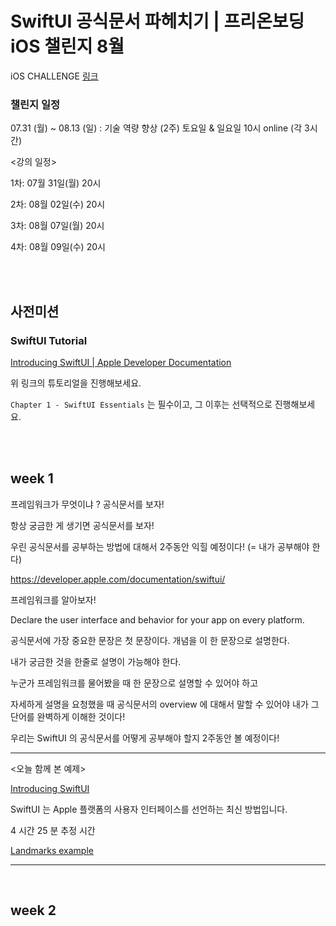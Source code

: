 # SwiftUI 공식문서 파헤치기 | 프리온보딩 iOS 챌린지 8월

iOS CHALLENGE [링크](https://www.wanted.co.kr/events/pre_challenge_ios_4) 

### 챌린지 일정

07.31 (월) ~ 08.13 (일) : 기술 역량 향상 (2주) 토요일 & 일요일 10시 online (각 3시간)

<강의 일정>

1차: 07월 31일(월) 20시

2차: 08월 02일(수) 20시

3차: 08월 07일(월) 20시

4차: 08월 09일(수) 20시

<br>
<br>

## 사전미션

### SwiftUI Tutorial

[Introducing SwiftUI | Apple Developer Documentation](https://developer.apple.com/tutorials/swiftui)

위 링크의 튜토리얼을 진행해보세요.

`Chapter 1 - SwiftUI Essentials` 는 필수이고, 그 이후는 선택적으로 진행해보세요.


<br>
<br>

## week 1 

프레임워크가 무엇이냐 ?  공식문서를 보자!

항상 궁금한 게 생기면 공식문서를 보자!

우린 공식문서를 공부하는 방법에 대해서 2주동안 익힐 예정이다! (= 내가 공부해야 한다) 

https://developer.apple.com/documentation/swiftui/

프레임워크를 알아보자!


Declare the user interface and behavior for your app on every platform.


공식문서에 가장 중요한 문장은 첫 문장이다. 개념을 이 한 문장으로 설명한다.  


내가 궁금한 것을 한줄로 설명이 가능해야 한다.

누군가 프레임워크를 물어봤을 때 한 문장으로 설명할 수 있어야 하고 

자세하게 설명을 요청했을 때 공식문서의 overview 에 대해서 말할 수 있어야 내가 그 단어를 완벽하게 이해한 것이다!

우리는 SwiftUI 의 공식문서를 어떻게 공부해야 할지 2주동안 볼 예정이다!

<hr>

<오늘 함께 본 예제>

[Introducing SwiftUI](https://developer.apple.com/tutorials/swiftui/creating-and-combining-views)

SwiftUI 는 Apple 플랫폼의 사용자 인터페이스를 선언하는 최신 방법입니다.

4 시간 25 분 추정 시간

[Landmarks example](https://github.com/jeehge/PreOnboarding/tree/main/SwiftUI/Landmarks)

<hr>
 
<br>

## week 2 
